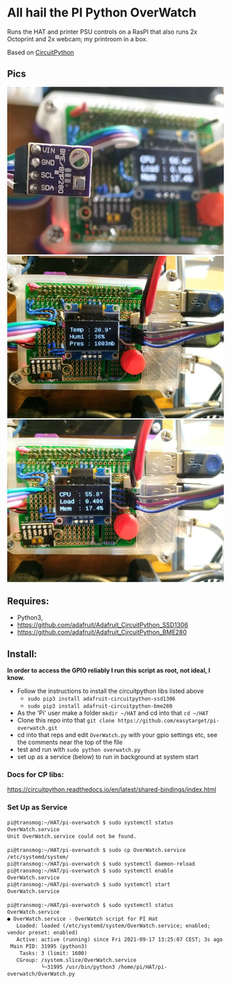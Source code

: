 # All hail the PI Python OverWatch

Runs the HAT and printer PSU controls on a RasPI that also runs 2x Octoprint and 2x webcam; my printroom in a box.

Based on [CircuitPython](https://github.com/adafruit/circuitpython)

## Pics

![bme280](/docs/pihat-bme280-thumb.jpg)
![env](/docs/pihat-env-thumb.jpg)
![sys](/docs/pihat-sys-thumb.jpg)

## Requires:
* Python3, 
* https://github.com/adafruit/Adafruit_CircuitPython_SSD1306
* https://github.com/adafruit/Adafruit_CircuitPython_BME280

## Install:
__In order to access the GPIO reliably I run this script as root, not ideal, I know.__
* Follow the instructions to install the circuitpython libs listed above
  * `sudo pip3 install adafruit-circuitpython-ssd1306`
  * `sudo pip3 install adafruit-circuitpython-bme280`
* As the 'Pi' user make a folder `mkdir ~/HAT` and cd into that `cd ~/HAT` 
* Clone this repo into that `git clone https://github.com/easytarget/pi-overwatch.git`
* cd into that reps and edit `OverWatch.py` with your gpio settings etc, see the comments near the top of the file
* test and run with `sudo python overwatch.py`
* set up as a service (below) to run in background at system start

### Docs for CP libs:
https://circuitpython.readthedocs.io/en/latest/shared-bindings/index.html


### Set Up as Service
```
pi@transmog:~/HAT/pi-overwatch $ sudo systemctl status OverWatch.service
Unit OverWatch.service could not be found.

pi@transmog:~/HAT/pi-overwatch $ sudo cp OverWatch.service /etc/systemd/system/
pi@transmog:~/HAT/pi-overwatch $ sudo systemctl daemon-reload
pi@transmog:~/HAT/pi-overwatch $ sudo systemctl enable OverWatch.service
pi@transmog:~/HAT/pi-overwatch $ sudo systemctl start OverWatch.service

pi@transmog:~/HAT/pi-overwatch $ sudo systemctl status OverWatch.service
● OverWatch.service - OverWatch script for PI Hat
   Loaded: loaded (/etc/systemd/system/OverWatch.service; enabled; vendor preset: enabled)
   Active: active (running) since Fri 2021-09-17 13:25:07 CEST; 3s ago
 Main PID: 31995 (python3)
    Tasks: 3 (limit: 1600)
   CGroup: /system.slice/OverWatch.service
           └─31995 /usr/bin/python3 /home/pi/HAT/pi-overwatch/OverWatch.py

```
